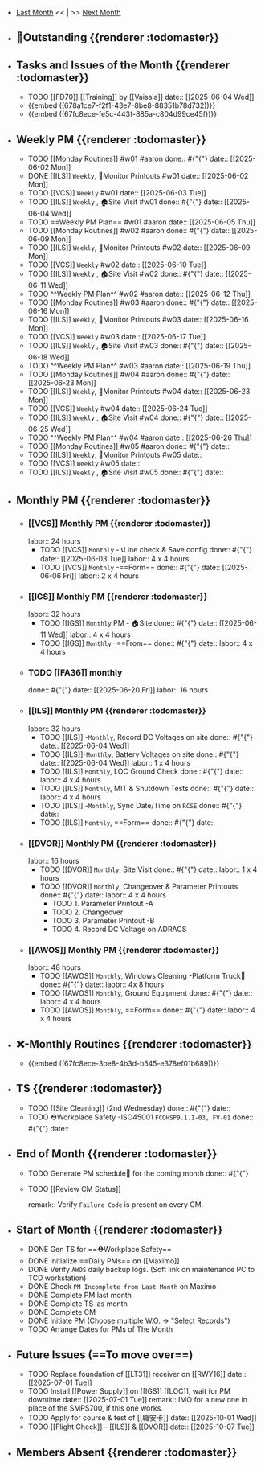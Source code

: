 - [Last Month]([[Monthly/2025-05]]) << | >> [Next Month]([[Monthly/2025-06]])
- ## 📌Outstanding {{renderer :todomaster}}
- ## Tasks and Issues of the Month {{renderer :todomaster}}
	- TODO [[FD70]] [[Training]] by [[Vaisala]]
	  date:: [[2025-06-04 Wed]]
	- {{embed ((678a1ce7-f2f1-43e7-8be8-88351b78d732))}}
	- {{embed ((67fc8ece-fe5c-443f-885a-c804d99ce45f))}}
- ## Weekly PM {{renderer :todomaster}}
	- TODO [[Monday Routines]] #w01 #aaron 
	  done:: #{"{"}
	  date:: [[2025-06-02 Mon]]
	- DONE [[ILS]] `Weekly`, 📄Monitor Printouts #w01
	  date:: [[2025-06-02 Mon]]
	- TODO [[VCS]] `Weekly` #w01
	  date:: [[2025-06-03 Tue]]
	- TODO [[ILS]] `Weekly` ,  🏠️Site Visit #w01
	  done:: #{"{"}
	  date:: [[2025-06-04 Wed]]
	- TODO  ==Weekly PM Plan== #w01 #aaron 
	  date:: [[2025-06-05 Thu]]
	- TODO [[Monday Routines]] #w02 #aaron 
	  done:: #{"{"}
	  date:: [[2025-06-09 Mon]]
	- TODO  [[ILS]] `Weekly`, 📄Monitor Printouts  #w02
	  date:: [[2025-06-09 Mon]]
	- TODO  [[VCS]] `Weekly` #w02
	  date:: [[2025-06-10 Tue]]
	- TODO  [[ILS]] `Weekly` ,  🏠️Site Visit #w02
	  done:: #{"{"}
	  date:: [[2025-06-11 Wed]]
	- TODO  ^^Weekly PM Plan^^ #w02 #aaron 
	  date:: [[2025-06-12 Thu]]
	- TODO [[Monday Routines]] #w03 #aaron 
	  done:: #{"{"}
	  date:: [[2025-06-16 Mon]]
	- TODO [[ILS]] `Weekly`, 📄Monitor Printouts #w03 
	  date:: [[2025-06-16 Mon]]
	- TODO [[VCS]] `Weekly` #w03
	  date:: [[2025-06-17 Tue]]
	- TODO [[ILS]] `Weekly` ,  🏠️Site Visit #w03
	  done:: #{"{"}
	  date:: [[2025-06-18 Wed]]
	- TODO ^^Weekly PM Plan^^ #w03 #aaron 
	  date:: [[2025-06-19 Thu]]
	- TODO [[Monday Routines]] #w04 #aaron 
	  done:: #{"{"}
	  date:: [[2025-06-23 Mon]]
	- TODO [[ILS]] `Weekly`, 📄Monitor Printouts #w04
	  date:: [[2025-06-23 Mon]]
	- TODO [[VCS]] `Weekly` #w04
	  date:: [[2025-06-24 Tue]]
	- TODO [[ILS]] `Weekly` ,  🏠️Site Visit #w04
	  done:: #{"{"}
	  date:: [[2025-06-25 Wed]]
	- TODO ^^Weekly PM Plan^^ #w04 #aaron 
	  date:: [[2025-06-26 Thu]]
	- TODO [[Monday Routines]] #w05 #aaron 
	  done:: #{"{"}
	  date::
	- TODO [[ILS]] `Weekly`, 📄Monitor Printouts #w05 
	  date::
	- TODO [[VCS]] `Weekly` #w05
	  date::
	- TODO [[ILS]] `Weekly` ,  🏠️Site Visit #w05
	  done:: #{"{"}
	  date::
- ## Monthly PM {{renderer :todomaster}}
	- ### [[VCS]] Monthly PM {{renderer :todomaster}}
	  labor:: 24 hours
		- TODO [[VCS]] `Monthly` - 📞Line check & Save config
		  done:: #{"{"}
		  date:: [[2025-06-03 Tue]]
		  labor::  4 x 4 hours
		- TODO [[VCS]] `Monthly` -==Form== 
		  done:: #{"{"}
		  date:: [[2025-06-06 Fri]]
		  labor::  2 x 4 hours
	- ### [[IGS]] Monthly PM {{renderer :todomaster}}
	  labor:: 32 hours
		- TODO [[IGS]] `Monthly` PM - 🏠️Site
		  done:: #{"{"}
		  date:: [[2025-06-11 Wed]]
		  labor:: 4 x 4 hours
		- TODO [[IGS]] `Monthly` -==From== 
		  done:: #{"{"}
		  date:: 
		  labor::  4 x 4 hours
	- ### TODO [[FA36]] monthly 
	  done:: #{"{"}
	  date:: [[2025-06-20 Fri]]
	  labor:: 16 hours
	- ### [[ILS]] Monthly PM {{renderer :todomaster}}
	  labor:: 32 hours
		- TODO [[ILS]] -`Monthly`, Record DC Voltages on site 
		  done:: #{"{"}
		  date:: [[2025-06-04 Wed]]
		- TODO [[ILS]]-`Monthly`, Battery Voltages on site 
		  done:: #{"{"}
		  date:: [[2025-06-04 Wed]]
		  labor:: 1 x 4 hours
		- TODO [[ILS]] `Monthly`, LOC Ground Check 
		  done:: #{"{"}
		  date:: 
		  labor:: 4 x 4 hours
		- TODO [[ILS]] `Monthly`, MIT & Shutdown Tests 
		  done:: #{"{"}
		  date:: 
		  labor:: 4 x 4 hours
		- TODO [[ILS]] -`Monthly`, Sync Date/Time on `RCSE` 
		  done:: #{"{"}
		  date::
		- TODO [[ILS]] `Monthly`, ==Form== 
		  done:: #{"{"}
		  date::
	- ### [[DVOR]] Monthly PM {{renderer :todomaster}}
	  labor:: 16 hours
		- TODO [[DVOR]] `Monthly`, Site Visit
		  done:: #{"{"}
		  date::
		  labor:: 1 x 4 hours
		- TODO [[DVOR]] `Monthly`, Changeover & Parameter Printouts
		  done:: #{"{"}
		  date::
		  labor:: 4 x 4 hours
			- TODO 1. Parameter Printout -A
			- TODO 2. Changeover
			- TODO 3. Parameter Printout -B
			- TODO 4. Record DC Voltage on ADRACS
	- ### [[AWOS]] Monthly PM {{renderer :todomaster}}
	  labor:: 48 hours
		- TODO [[AWOS]] `Monthly`, Windows Cleaning -Platform Truck🚛
		  done:: #{"{"}
		  date:: 
		  laobr:: 4x 8 hours
		- TODO [[AWOS]] `Monthly`, Ground Equipment
		  done:: #{"{"}
		  date::
		  labor:: 4 x 4 hours
		- TODO [[AWOS]] `Monthly`, ==Form== 
		  done:: #{"{"}
		  date:: 
		  labor:: 4 x 4 hours
- ## ❌-Monthly Routines {{renderer :todomaster}}
	- {{embed ((67fc8ece-3be8-4b3d-b545-e378ef01b689))}}
- ## TS {{renderer :todomaster}}
	- TODO [[Site Cleaning]] (2nd Wednesday) 
	  done:: #{"{"}
	  date::
	- TODO ⛑️Workplace Safety -ISO45001 `FCOHSP9.1.1-03, FV-01`
	  done:: #{"{"}
	  date::
- ## End of Month {{renderer :todomaster}}
	- TODO Generate PM schedule📅 for the coming month
	  done:: #{"{"}
	- TODO [[Review CM Status]]
	  
	  remark:: Verify `Failure Code` is present on every CM.
- ## Start of Month {{renderer :todomaster}}
	- DONE Gen TS for ==⛑️Workplace Safety==
	- DONE Initialize ==Daily PMs== on [[Maximo]]
	- DONE Verify `AWOS` daily backup logs. (Soft link on maintenance PC to TCD workstation)
	- DONE Check `PM Incomplete from Last Month` on Maximo
	- DONE Complete PM last month
	- DONE Complete TS las month
	- DONE Complete CM
	- DONE Initiate PM (Choose multiple W.O. -> "Select Records")
	- TODO Arrange Dates for PMs of The Month
- ## Future Issues (==To move over==)
	- TODO Replace foundation of [[LT31]] receiver on [[RWY16]]
	  date:: [[2025-07-01 Tue]]
	- TODO Install [[Power Supply]] on [[IGS]] [[LOC]], wait for PM downtime
	  date:: [[2025-07-01 Tue]]
	  remark:: IMO for a new one in place of the SMPS700, if this one works.
	- TODO Apply for course & test of [[職安卡]]
	  date:: [[2025-10-01 Wed]]
	- TODO [[Flight Check]] - [[ILS]] & [[DVOR]]
	  date:: [[2025-10-07 Tue]]
- ## Members Absent {{renderer :todomaster}}